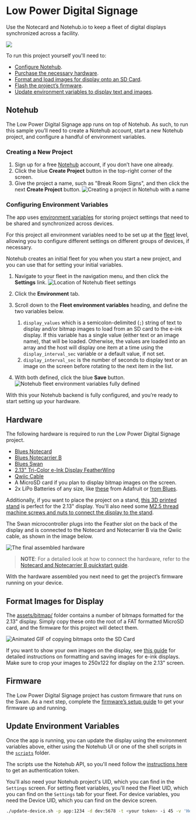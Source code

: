 # Low Power Digital Signage

Use the Notecard and Notehub.io to keep a fleet of digital displays synchronized across a facility.

![](images/banner.gif)

To run this project yourself you'll need to:

* [Configure Notehub](#notehub).
* [Purchase the necessary hardware](#hardware).
* [Format and load images for display onto an SD Card](#format-images-for-display).
* [Flash the project’s firmware](#firmware).
* [Update environment variables to display text and images](#update-environment-variables).

## Notehub

The Low Power Digital Signage app runs on top of Notehub. As such, to run this sample you’ll need to create a Notehub account, start a new Notehub project, and configure a handful of environment variables.

### Creating a New Project

1. Sign up for a free [Notehub](https://notehub.io) account, if you don’t have one
already.
1. Click the blue **Create Project** button in the top-right corner of the screen.
1. Give the project a name, such as "Break Room Signs", and then click the next
**Create Project** button.
![Creating a project in Notehub with a name](assets/images/notehub-create-project.png)

### Configuring Environment Variables

The app uses [environment variables](https://dev.blues.io/guides-and-tutorials/notecard-guides/understanding-environment-variables/)
for storing project settings that need to be shared and synchronized across
devices.

For this project all environment variables need to be set up at the [fleet](https://dev.blues.io/api-reference/glossary/#fleet)
level, allowing you to configure different settings on different groups of
devices, if necessary.

Notehub creates an initial fleet for you when you start a new project, and you
can use that for setting your initial variables.

1. Navigate to your fleet in the navigation menu, and then click the **Settings**
link.
![Location of Notehub fleet settings](assets/images/notehub-fleet-settings.png)
1. Click the **Environment** tab.
1. Scroll down to the **Fleet environment variables** heading, and define the
two variables below.
    1. `display_values` which is a semicolon-delimited (`;`) string of text to display and/or bitmap images to load from an SD card to the e-ink display. If this variable has a single value (either text or an image name), that will be loaded. Otherwise, the values are loaded into an array and the host will display one item at a time using the `display_interval_sec` variable or a default value, if not set.
    1. `display_interval_sec` is the number of seconds to display text or an image on the screen before rotating to the next item in the list.

1. With both defined, click the blue **Save** button.
![Notehub fleet environment variables fully defined](assets/images/notehub-env-vars-defined.png)

With this your Notehub backend is fully configured, and you’re ready to start
setting up your hardware.

## Hardware

The following hardware is required to run the Low Power Digital Signage project.

* [Blues Notecard](https://shop.blues.io/collections/notecard)
* [Blues Notecarrier B](https://shop.blues.io/products/carr-b)
* [Blues Swan](https://shop.blues.io/collections/swan/products/swan)
* [2.13" Tri-Color e-Ink Display FeatherWing](https://www.adafruit.com/product/4814)
* [Qwiic Cable](https://www.sparkfun.com/products/14427)
* A MicroSD card if you plan to display bitmap images on the screen.
* 2x LiPo Batteries of any size, like [these](https://www.adafruit.com/product/328) from Adafruit or [from Blues](https://shop.blues.io/collections/accessories).

Additionally, if you want to place the project on a stand, [this 3D printed stand](https://learn.adafruit.com/eink-featherwing-display-stand) is perfect for the 2.13" display. You'll also need some [M2.5 thread machine screws and nuts to connect the display to the stand](https://www.adafruit.com/product/3299).

The Swan microcontroller plugs into the Feather slot on the back of the display and is connected to the Notecard and Notecarrier B via the Qwiic cable, as shown in the image below.

![The final assembled hardware](assets/images/hardware-build.png)

> **NOTE**: For a detailed look at how to connect the hardware, refer to the
[Notecard and Notecarrier B quickstart guide](https://dev.blues.io/quickstart/notecard-quickstart/notecard-and-notecarrier-b/).

With the hardware assembled you next need to get the project’s firmware
running on your device.

## Format Images for Display

The [assets/bitmap/](/assets/bitmaps/) folder contains a number of bitmaps formatted for the 2.13" display. Simply copy these onto the root of a FAT formatted MicroSD card, and the firmware for this project will detect them.

![Animated GIF of copying bitmaps onto the SD Card](assets/images/sdcard.gif)

If you want to show your own images on the display, see [this guide](https://learn.adafruit.com/preparing-graphics-for-e-ink-displays?view=all) for detailed instructions on formatting and saving images for e-ink displays. Make sure to crop your images to 250x122 for display on the 2.13" screen.

## Firmware

The Low Power Digital Signage project has custom firmware that runs on
the Swan. As a next step, complete the [firmware’s setup guide](firmware/)
to get your firmware up and running.

## Update Environment Variables

Once the app is running, you can update the display using the environment variables above, either using the Notehub UI or one of the shell scripts in the [`scripts`](scripts/) folder.

The scripts use the Notehub API, so you'll need follow the [instructions here](https://dev.blues.io/api-reference/notehub-api/api-introduction/#authentication) to get an authentication token.

You'll also need your Notehub project's UID, which you can find in the `Settings` screen. For setting fleet variables, you'll need the Fleet UID, which you can find on the `Settings` tab for your fleet. For device variables, you need the Device UID, which you can find on the device screen.

```bash
./update-device.sh -p app:1234 -d dev:5678 -t <your token> -i 45 -v 'Hello Notecard!;banner-ad.bmp;bluesio.bmp;Happy Wednesday;notecard_8bit.bmp;bw_logo.bmp;icon.bmp;logo.bmp;notecard.bmp'
````